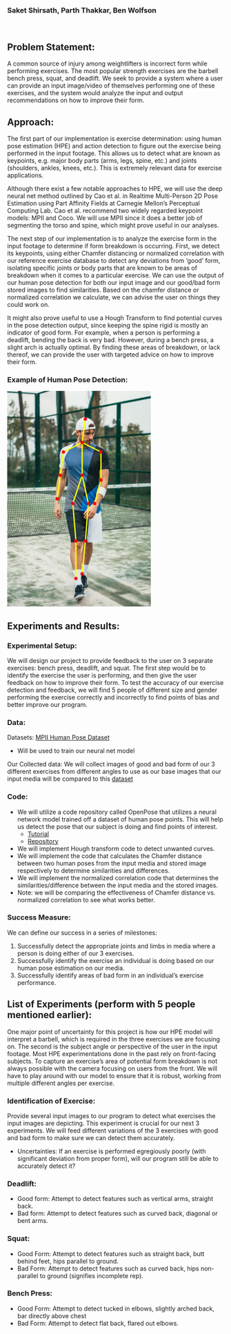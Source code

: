 ### Saket Shirsath, Parth Thakkar, Ben Wolfson
<br>

## Problem Statement:

A common source of injury among weightlifters is incorrect form while performing exercises. The most popular strength exercises are the barbell bench press, squat, and deadlift. We seek to provide a system where a user can provide an input image/video of themselves performing one of these exercises, and the system would analyze the input and output recommendations on how to improve their form.

## Approach: 

The first part of our implementation is exercise determination: using human pose estimation (HPE) and action detection to figure out the exercise being performed in the input footage. This allows us to detect what are known as keypoints,  e.g. major body parts (arms, legs, spine, etc.) and joints (shoulders, ankles, knees, etc.). This is extremely relevant data for exercise applications.

Although there exist a few notable approaches to HPE, we will use the deep neural net method outlined by Cao et al. in Realtime Multi-Person 2D Pose Estimation using Part Affinity Fields at Carnegie Mellon’s Perceptual Computing Lab. Cao et al. recommend two widely regarded keypoint models: MPII and Coco. We will use MPII since it does a better job of segmenting the torso and spine, which might prove useful in our analyses.

The next step of our implementation is to analyze the exercise form in the input footage to determine if form breakdown is occurring. First, we detect its keypoints, using either Chamfer distancing or normalized correlation with our reference exercise database to detect any deviations from ‘good’ form, isolating specific joints or body parts that are known to be areas of breakdown when it comes to a particular exercise. We can use the output of our human pose detection for both our input image and our good/bad form stored images to find similarities. Based on the chamfer distance or normalized correlation we calculate, we can advise the user on things they could work on.

It might also prove useful to use a Hough Transform to find potential curves in the pose detection output, since keeping the spine rigid is mostly an indicator of good form. For example, when a person is performing a deadlift, bending the back is very bad. However, during a bench press, a slight arch is actually optimal. By finding these areas of breakdown, or lack thereof, we can provide the user with targeted advice on how to improve their form.

### Example of Human Pose Detection:
<img src="assets\OpenPose.jpg" height="500px">

## Experiments and Results:

### Experimental Setup:

We will design our project to provide feedback to the user on 3 separate exercises: bench press, deadlift, and squat. The first step would be to identify the exercise the user is performing, and then give the user feedback on how to improve their form. To test the accuracy of our exercise detection and feedback, we will find 5 people of different size and gender performing the exercise correctly and incorrectly to find points of bias and better improve our program. 

### Data:

Datasets: [MPII Human Pose Dataset](http://human-pose.mpi-inf.mpg.de/)
- Will be used to train our neural net model

Our Collected data:
We will collect images of good and bad form of our 3 different exercises from different angles to use as our base images that our input media will be compared to this [dataset](https://exrx.net/Lists/Directory)

### Code:

- We will utilize a code repository called OpenPose that utilizes a neural network model trained off a dataset of human pose points. This will help us detect the pose that our subject is doing and find points of interest.
  - [Tutorial](https://www.learnopencv.com/deep-learning-based-human-pose-estimation-using-opencv-cpp-python/)
  - [Repository](https://github.com/spmallick/learnopencv/tree/master/OpenPose)
- We will implement Hough transform code to detect unwanted curves.
- We will implement the code that calculates the Chamfer distance between two human poses from the input media and stored image respectively to determine similarities and differences.
- We will implement the normalized correlation code that determines the similarities/difference between the input media and the stored images.
- Note: we will be comparing the effectiveness of Chamfer distance vs. normalized correlation to see what works better.

### Success Measure:

We can define our success in a series of milestones:
1. Successfully detect the appropriate joints and limbs in media where a person is doing either of our 3 exercises.
2. Successfully identify the exercise an individual is doing based on our human pose estimation on our media.
3. Successfully identify areas of bad form in an individual’s exercise performance.

## List of Experiments (perform with 5 people mentioned earlier):

One major point of uncertainty for this project is how our HPE model will interpret a barbell, which is required in the three exercises we are focusing on. The second is the subject angle or perspective of the user in the input footage. Most HPE experimentations done in the past rely on front-facing subjects. To capture an exercise’s area of potential form breakdown is not always possible with the camera focusing on users from the front. We will have to play around with our model to ensure that it is robust, working from multiple different angles per exercise.

### Identification of Exercise:

Provide several input images to our program to detect what exercises the input images are depicting. This experiment is crucial for our next 3 experiments. We will feed different variations of the 3 exercises with good and bad form to make sure we can detect them accurately.
- Uncertainties: If an exercise is performed egregiously poorly (with significant deviation from proper form), will our program still be able to accurately detect it?

### Deadlift:
- Good form: Attempt to detect features such as vertical arms, straight back.
- Bad form: Attempt to detect features such as curved back, diagonal or bent arms.

### Squat:
- Good Form: Attempt to detect features such as straight back, butt behind feet, hips parallel to ground.
- Bad Form: Attempt to detect features such as curved back, hips non-parallel to ground (signifies incomplete rep).

### Bench Press:
- Good Form: Attempt to detect tucked in elbows, slightly arched back, bar directly above chest
- Bad Form: Attempt to detect flat back, flared out elbows.
